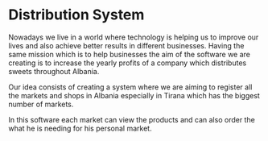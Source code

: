 # Distribution System
Nowadays we live in a world where technology is helping us to improve our lives and also achieve better results in different businesses. 
Having the same mission which is to help businesses the aim of the software we are creating is to increase the yearly profits of a company which distributes sweets throughout Albania. 

Our idea consists of creating a system where we are aiming to register all the markets and shops in Albania especially in Tirana which has the biggest number of markets.

In this software each market can view the products and can also order the what he is needing for his personal market.
